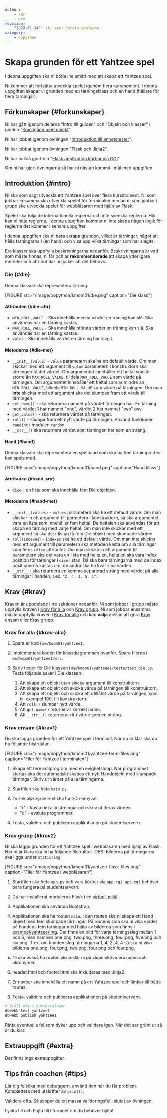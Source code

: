```yaml
---
author:
    - aar
    - grm
revision:
    "2022-01-14": (A, aar) Första upplagan.
category:
    - oopython
...
```

Skapa grunden för ett Yahtzee spel
===================================

I denna uppgiften ska ni börja lite smått med att skapa ett Yahtzee spel.

<!--more-->

Ni kommer att fortsätta utveckla spelet igenom flera kursmoment. I denna uppgiften skapar vi grunden med en tärningsklass och en hand (hållare för flera tärningar).



Förkunskaper {#forkunskaper}
-----------------------

Ni har gått igenom delarna “Intro till guiden” och “Objekt och klasser” i guiden "[Kom igång med objekt](guide/kom-igang-med-objektorienterad-programmering-i-python)".

Ni har jobbat igenom övningen "[Introduktion till enhetstester](https://dbwebb.se/kunskap/unittest-i-python_1)".

Ni har jobbat igenom övningen "[Flask och Jinja2](kunskap/flask-med-jinja2)".

Ni har också gjort din "[Flask applikation körbar via CGI](coachen/flask-som-cgi-script)".

Om ni har gjort övningarna så har ni nästan kommit i mål med uppgiften.



Introduktion {#intro}
-----------------------

Ni ska som sagt utveckla ett Yahtzee spel över flera kursmoment. Ni som jobbar ensamma ska utveckla spelet för terminalen medan ni som jobbar i grupp ska utveckla spelet för webbläsaren med hjälp av Flask.

Spelet ska följa de internationella reglerna och inte svenska reglerna. Här kan ni hitta [reglerna](https://gamerules.com/rules/yahtzee-dice-game/). I denna uppgiften kommer ni inte skapa någon logik för reglerna det kommer i senare uppgifter.

I denna uppgiften ska ni bara skrapa grunden, vilket är tärningar, något att hålla tärningarna i (en hand) och visa upp vilka tärningar som har slagits.

Era klasser ska uppfylla beskrivningarna nedanför. Beskrivningarna är vad som måste finnas, ni får och är **rekommenderade** att skapa ytterligare metoder och attribut där ni tycker att det behövs.



### Die {#die}

Denna klassen ska representera tärning.

[FIGURE src="/image/oopython/kmom01/die.png" caption="Die klass"]

#### Attributen {#die-attr}

- `MIN_ROLL_VALUE` - Ska innehålla minsta värdet en träning kan slå. Ska användas när en tärning kastas.
- `MAX_ROLL_VALUE` - Ska innehålla största värdet en träning kan slå. Ska användas när en tärning kastas.
- `value` - Ska innehålla värdet en tärning har slagit.

#### Metoderna {#die-met}

- `__init__(value)` - `value` parametern ska ha ett default värde. Om man skickar med ett argument till `value` parametern i konstruktorn ska tärningen få det värdet. Om argumentet innehåller ett heltal som är större än `MAX_ROLL_VALUE`, tilldela `MAX_ROLL_VALUE` som värde på tärningen. Om argumentet innehåller ett heltal som är mindre än `MIN_ROLL_VALUE`, tilldela `MIN_ROLL_VALUE` som värde på tärningen. Om man **inte** skickar med ett argument ska det slumpas fram ett värde till tärningen.
- `get_name()` - ska returnera namnet på värdet tärningen har. En tärning med värdet 1 har namnet "one", värdet 2 har namnet "two" osv.
- `get_value()` - ska returnera värdet på tärningen.
- `roll()` - slumpa fram ett nytt värde på tärningen. Använd funktionen `randint` i modulen `random`.
- `__str__()` ska returnera värdet som tärningen har som en sträng.



#### Hand {#hand}

Denna klassen ska representera en spelhand som ska ha fem tärningar den kan spela med.

[FIGURE src="/image/oopython/kmom01/hand.png" caption="Hand klass"]

#### Attributen {#hand-attr}

- `dice` - en lista som ska innehålla fem Die objekten.

#### Metoderna {#hand-met}

- `__init__(values)` - `values` parametern ska ha ett default värde. Om man skickar in ett argument till parmetern i konstruktorn, så ska argumentet vara en lista som innehåller fem heltal. De heltalen ska användas för att skapa en tärning med varje heltal. Om man inte skickar med ett argument så ska `dice` listan få fem Die objekt med slumpade värden.
- `roll(indexes`) - `indexes` ska ha ett default värde. Om man inte skickar med ett argument till parametern ska metoden kasta om alla tärningar som finns i `dice` attributet. Om man skicka in ett argument till parametern ska det vara en lista med heltalen, heltalen ska vara index position för tärningar i `dice` listan. Då ska bara tärningarna med de index positionerna kastas om, de andra ska ha kvar sina värden.
- `__str__` - ska returnera en komma separerad sträng med värdet på alla tärningar i handen, t.ex. `"2, 4, 1, 5, 1"`.



Krav {#krav}
-----------------------

Kraven är uppdelade i tre sektioner nedanför. Ni som jobbar i grupp måste uppfylla kraven i [Krav för alla](#krav-alla) och [Krav grupp](#krav2). Ni som jobbar ensamma måste uppfylla kraven i [Krav för alla](#krav-alla) och kan **välja** mellan att göra [Krav ensam](#krav1) eller [Krav grupp](#krav2).

### Krav för alla {#krav-alla}

1. Spara er kod i `me/kmom01/yahtzee1`.

1. Implementera koden för klassdiagrammen ovanför. Spara filerna i `me/kmom01/yahtzee1/src`.

1. Skriv tester för Die klassen i `me/kmom01/yahtzee1/tests/test_die.py`. Testa följande saker i Die klassen:
    1. Att skapa ett objekt utan skicka argument till konstruktorn.
    1. Att skapa ett objekt och skicka värde på tärningen till konstruktorn.
    1. Att skapa ett objekt och skicka ett otillåtet värde på tärningen, som till exempel 100, till konstruktorn.
    1. Att `roll()` slumpar nytt värde.
    1. Att `get_name()` returnerar korrekt namn.
    1. Att `__str__()` returnerar rätt värde som en sträng.



### Krav ensam {#krav1}

Du ska lägga grunden för ett Yahtzee spel i terminal. När du är klar ska du ha följande filstruktur.

[FIGURE src="/image/oopython/kmom01/yahtzee-term-files.png" caption="Filer för Yahtzee i terminalen"]

1. Skapa ett terminalprogram med en evighetsloop. När programmet startas ska det automatiskt skapas ett nytt Handobjekt med slumpade tärningar. Skriv ut värdet på alla tärningarna.

1. Startfilen ska heta `main.py`.

1. Terminalprogrammet ska ha två menyval:
    - "r" - kasta om alla tärningar och skriv ut deras värden.
    - "q" - avsluta programmer.

1. Testa, validera och publicera applikationen på studentservern.



### Krav grupp {#krav2}

Ni ska lägga grunden för ett Yahtzee spel i webbläsaren med hjälp av Flask. När ni är klara ska ni ha följande filstruktur. OBS! Bilderna på tärningarna ska ligga under `static/img`.

[FIGURE src="/image/oopython/kmom01/yahtzee-flask-files.png" caption="Filer för Yahtzee i webbläsaren"]

1. Startfilen ska heta `app.py` och vara körbar via `app.cgi`. `app.cgi` behöver bara fungera på studentservern.

1. Du har installerat modulerna Flask i en [virtuell miljö](kunskap/python-virtuel-miljo).

1. Applikationen ska använda Bootstrap.

1. Applikationen ska ha routen `main`. I den routen ska ni skapa ett Hand objekt med fem slumpade tärningar. På routens sida ska ni visa värdet på handens fem tärningar med hjälp av bilderna som finns i [exampel/yahtzee/img](https://github.com/dbwebb-se/oopython/tree/master/example/yahtzee/img). Det finns en bild för varje tärningsslag mellan 1 och 6, med namnen one.png, two.png, three.png, four.png, five.png och six.png. T.ex. om handen slog tärningarna 1, 4, 2, 4, 4 så ska ni visa bilderna one.png, four.png, two.png, four.png och four.png.

1. Ni ska också ha routen `about` där ni på sidan skriva era namn och akronymer.

1. header.html och footer.html ska inkluderas med Jinja2.

1. Er navbar ska innehålla ett namn på ert Yahtzee spel och länkar till båda routes.

1. Testa, validera och publicera applikationen på studentservern.



```bash
# Ställ dig i kurskatalogen
dbwebb test yahtzee1
dbwebb publish yahtzee1
```

Rätta eventuella fel som dyker upp och validera igen. När det ser grönt ut så är du klar.



Extrauppgift {#extra}
-----------------------

Det finns inga extrauppgifter.



Tips från coachen {#tips}
-----------------------

Lär dig felsöka med debuggern, använd den när du får problem. Komplettera med utskrifter av `print()`.

Validera ofta. Så slipper du en massa valideringsfel i slutet av övningen.

Lycka till och hojta till i forumet om du behöver hjälp!
